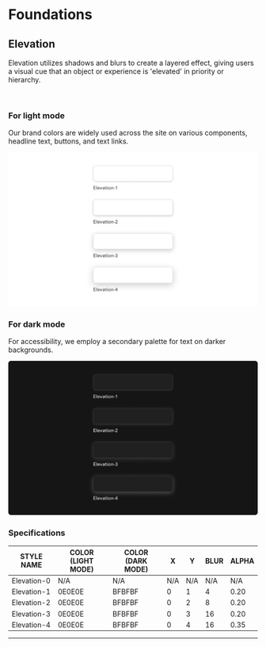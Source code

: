 # Foundations

## Elevation

Elevation utilizes shadows and blurs to create a layered effect, giving users a visual cue that an object or experience is 'elevated' in priority or hierarchy.

</br>

### For light mode

Our brand colors are widely used across the site on various components, headline text, buttons, and text links.

<img src="../../assets/images/foundations/elevation-light.jpg" alt="elevation-light" width="752"/>

</br>

### For dark mode

For accessibility, we employ a secondary palette for text on darker backgrounds.

<img src="../../assets/images/foundations/elevation-dark.png" alt="elevation-dark" width="752"/>

</br>

### Specifications

| STYLE NAME | COLOR (LIGHT MODE)| COLOR (DARK MODE) | X | Y | BLUR | ALPHA |
| -------- | -------- | -------- | -------- | -------- | -------- | -------- |
| Elevation-0   | N/A   | N/A   | N/A   | N/A   | N/A   | N/A   |
| Elevation-1  | 0E0E0E  | BFBFBF  | 0  | 1  | 4  | 0.20  |
| Elevation-2  | 0E0E0E  | BFBFBF  | 0  | 2  | 8  | 0.20  |
| Elevation-3  | 0E0E0E  | BFBFBF  | 0  | 3  | 16  | 0.20  |
| Elevation-4  | 0E0E0E  | BFBFBF  | 0  | 4  | 16  | 0.35  |
___
